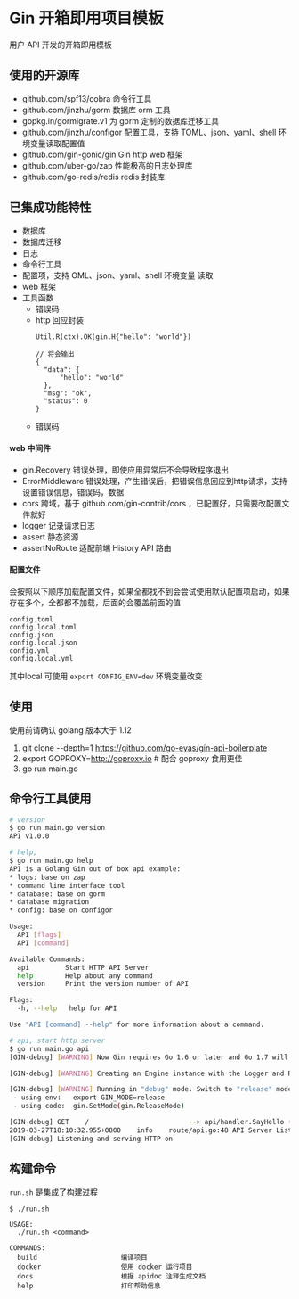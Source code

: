 # Gin 开箱即用项目模板

用户 API 开发的开箱即用模板

## 使用的开源库

* github.com/spf13/cobra 命令行工具
* github.com/jinzhu/gorm 数据库 orm 工具
* gopkg.in/gormigrate.v1 为 gorm 定制的数据库迁移工具
* github.com/jinzhu/configor 配置工具，支持 TOML、json、yaml、shell 环境变量读取配置值
* github.com/gin-gonic/gin Gin http web 框架
* github.com/uber-go/zap 性能极高的日志处理库
* github.com/go-redis/redis redis 封装库

## 已集成功能特性

* 数据库
* 数据库迁移
* 日志
* 命令行工具
* 配置项，支持 OML、json、yaml、shell 环境变量 读取
* web 框架
* 工具函数
  + 错误码
  + http 回应封装
    ```
    Util.R(ctx).OK(gin.H{"hello": "world"})

    // 将会输出
    {
      "data": {
          "hello": "world"
      },
      "msg": "ok",
      "status": 0
    }
    ```
  + 错误码

#### web 中间件

* gin.Recovery 错误处理，即使应用异常后不会导致程序退出
* ErrorMiddleware 错误处理，产生错误后，把错误信息回应到http请求，支持设置错误信息，错误码，数据
* cors 跨域，基于 github.com/gin-contrib/cors ，已配置好，只需要改配置文件就好
* logger 记录请求日志
* assert 静态资源
* assertNoRoute 适配前端 History API 路由

#### 配置文件

会按照以下顺序加载配置文件，如果全都找不到会尝试使用默认配置项启动，如果存在多个，全都都不加载，后面的会覆盖前面的值

```
config.toml
config.local.toml
config.json
config.local.json
config.yml
config.local.yml
```

其中local 可使用 `export CONFIG_ENV=dev` 环境变量改变


## 使用

使用前请确认 golang 版本大于 1.12

1. git clone --depth=1 https://github.com/go-eyas/gin-api-boilerplate
2. export GOPROXY=http://goproxy.io # 配合 goproxy 食用更佳
3. go run main.go


## 命令行工具使用

```sh
# version
$ go run main.go version
API v1.0.0

# help, 
$ go run main.go help
API is a Golang Gin out of box api example:
* logs: base on zap
* command line interface tool
* database: base on gorm
* database migration
* config: base on configor

Usage:
  API [flags]
  API [command]

Available Commands:
  api         Start HTTP API Server
  help        Help about any command
  version     Print the version number of API

Flags:
  -h, --help   help for API

Use "API [command] --help" for more information about a command.

# api, start http server
$ go run main.go api
[GIN-debug] [WARNING] Now Gin requires Go 1.6 or later and Go 1.7 will be required soon.

[GIN-debug] [WARNING] Creating an Engine instance with the Logger and Recovery middleware already attached.

[GIN-debug] [WARNING] Running in "debug" mode. Switch to "release" mode in production.
 - using env:   export GIN_MODE=release
 - using code:  gin.SetMode(gin.ReleaseMode)

[GIN-debug] GET    /                         --> api/handler.SayHello (6 handlers)
2019-03-27T18:10:32.955+0800    info    route/api.go:48 API Server Listening:
[GIN-debug] Listening and serving HTTP on
```

## 构建命令

`run.sh` 是集成了构建过程

```
$ ./run.sh 

USAGE:
  ./run.sh <command>

COMMANDS:
  build                     编译项目
  docker                    使用 docker 运行项目
  docs                      根据 apidoc 注释生成文档
  help                      打印帮助信息
```